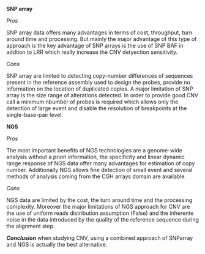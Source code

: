 **SNP array**

_Pros_

SNP array data offers many advantages in terms of cost, throughput,  turn around time and processing. But mainly the major advantage of this type of approach is the key advantage of SNP arrays is the use of SNP BAF in addtion to LRR which really increase the CNV detyection sensitivity.


_Cons_

SNP array are limited to detecting copy-number differences of sequences present in the reference assembly used to design the probes, provide no information on the location of duplicated copies. A major limitation of SNP array is  the size range of alterations detected. In order to provide good CNV call a minimum nbumber of probes is required which allows only the detection of large event and disable the resolution of breakpoints at the single-base-pair level.


**NGS**

_Pros_

The most important benefits of NGS technologies are a genome-wide analysis without a priori information, the specificity and linear dynamic range response of NGS data offer many advantages for estimation of copy number. Additionally NGS allows fine detection of small event and several methods of analysis coming from the CGH arrays domain are available.

_Cons_

NGS data are limited  by the cost, the turn around time and the processing complexity. Moreover the major limitations of NGS approach for CNV are the use of uniform reads distribution assumption (False) and the inherente noise in the data introduced by the quality of the reference sequence during the alignment step.


**_Conclusion_**
when studying CNV, using a combined approach of SNParray and NGS is actually the best alternative.

 
